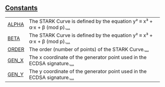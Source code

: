 
[Constants](./core-ec-stark_curve-constants.md)
 ---
| | |
|:---|:---|
| [ALPHA](./core-ec-stark_curve-ALPHA.md) | The STARK Curve is defined by the equation y² ≡ x³ + α·x + β (mod p).[...](./core-ec-stark_curve-ALPHA.md) |
| [BETA](./core-ec-stark_curve-BETA.md) | The STARK Curve is defined by the equation y² ≡ x³ + α·x + β (mod p).[...](./core-ec-stark_curve-BETA.md) |
| [ORDER](./core-ec-stark_curve-ORDER.md) | The order (number of points) of the STARK Curve.[...](./core-ec-stark_curve-ORDER.md) |
| [GEN_X](./core-ec-stark_curve-GEN_X.md) | The x coordinate of the generator point used in the ECDSA signature.[...](./core-ec-stark_curve-GEN_X.md) |
| [GEN_Y](./core-ec-stark_curve-GEN_Y.md) | The y coordinate of the generator point used in the ECDSA signature.[...](./core-ec-stark_curve-GEN_Y.md) |
